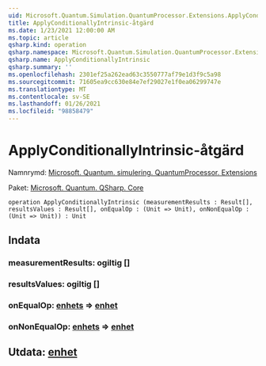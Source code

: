 ```yaml
---
uid: Microsoft.Quantum.Simulation.QuantumProcessor.Extensions.ApplyConditionallyIntrinsic
title: ApplyConditionallyIntrinsic-åtgärd
ms.date: 1/23/2021 12:00:00 AM
ms.topic: article
qsharp.kind: operation
qsharp.namespace: Microsoft.Quantum.Simulation.QuantumProcessor.Extensions
qsharp.name: ApplyConditionallyIntrinsic
qsharp.summary: ''
ms.openlocfilehash: 2301ef25a262ead63c3550777af79e1d3f9c5a98
ms.sourcegitcommit: 71605ea9cc630e84e7ef29027e1f0ea06299747e
ms.translationtype: MT
ms.contentlocale: sv-SE
ms.lasthandoff: 01/26/2021
ms.locfileid: "98858479"
---
```

# <a name="applyconditionallyintrinsic-operation"></a>ApplyConditionallyIntrinsic-åtgärd

Namnrymd: [Microsoft. Quantum. simulering. QuantumProcessor. Extensions](xref:Microsoft.Quantum.Simulation.QuantumProcessor.Extensions)

Paket: [Microsoft. Quantum. QSharp. Core](https://nuget.org/packages/Microsoft.Quantum.QSharp.Core)




```qsharp
operation ApplyConditionallyIntrinsic (measurementResults : Result[], resultsValues : Result[], onEqualOp : (Unit => Unit), onNonEqualOp : (Unit => Unit)) : Unit
```


## <a name="input"></a>Indata

### <a name="measurementresults--__invalidresult__"></a>measurementResults: __ogiltig <Result>__[]




### <a name="resultsvalues--__invalidresult__"></a>resultsValues: __ogiltig <Result>__[]




### <a name="onequalop--unit--unit"></a>onEqualOp: [enhets](xref:microsoft.quantum.lang-ref.unit) => [enhet](xref:microsoft.quantum.lang-ref.unit) 




### <a name="onnonequalop--unit--unit"></a>onNonEqualOp: [enhets](xref:microsoft.quantum.lang-ref.unit) => [enhet](xref:microsoft.quantum.lang-ref.unit) 





## <a name="output--unit"></a>Utdata: [enhet](xref:microsoft.quantum.lang-ref.unit)

